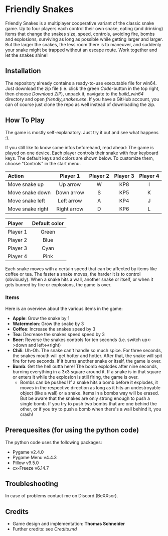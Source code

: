 # Friendly Snakes
Friendly Snakes is a multiplayer cooperative variant of the classic snake game. Up to four players each control their own snake, eating (and drinking) items that change the snakes size, speed, controls, avoiding fire, bombs and explosions, surviving as long as possible while getting larger and larger. But the larger the snakes, the less room there is to maneuver, and suddenly your snake might be trapped without an escape route. Work together and let the snakes shine!

## Installation
The repository already contains a ready-to-use executable file for win64. Just download the zip file (i.e. click the green *Code*-button in the top right, then choose *Download ZIP*), unpack it, navigate to the *build_win64* directory and open *friendly_snakes.exe*.
If you have a GitHub account, you can of course just clone the repo as well instead of downloading the zip.

## How To Play
The game is mostly self-explanatory. Just try it out and see what happens :).

If you still like to know some infos beforehand, read ahead:
The game is played on one device. Each player controls their snake with four keyboard keys. The default keys and colors are shown below. To customize them, choose "Controls" in the start menu.

|Action|Player 1|Player 2|Player 3|Player 4|
|:-----|:------:|:------:|:------:|:------:|
|Move snake up|Up arrow|W|KP8|I|
|Move snake down|Down arrow|S|KP5|K|
|Move snake left|Left arrow|A|KP4|J|
|Move snake right|Right arrow|D|KP6|L|

|Player|Default color|
|:-----|:------:|
|Player 1|Green|
|Player 2|Blue|
|Player 3|Cyan|
|Player 4|Pink|

Each snake moves with a certain speed that can be affected by items like coffee or tea. The faster a snake moves, the harder it is to control (obviously). When a snake hits a wall, another snake or itself, or when it gets burned by fire or explosions, the game is over.

### Items
Here is an overview about the various items in the game:
- **Apple**: Grow the snake by 1
- **Watermelon**: Grow the snake by 3
- **Coffee**: Increase the snakes speed by 3
- **Tea**: Decrease the snakes speed speed by 3
- **Beer**: Reverse the snakes controls for ten seconds (i.e. switch up<->down and left<->right)
- **Chili**: Uh-Oh. The snake can't handle so much spice. For three seconds, the snakes mouth will get hotter and hotter. After that, the snake will spit fire for two seconds. If it burns another snake or itself, the game is over.
- **Bomb**: Get the hell outta here! The bomb explodes after nine seconds, burning everything in a 3x3 square around it. If a snake is in that square or enters it while the explosion is still firing, the game is over.
  - Bombs can be pushed! If a snake hits a bomb before it explodes, it moves in the respective direction as long as it hits an undestroyable object (like a wall) or a snake. Items in a bombs way will be erased. But be aware that the snakes are only strong enough to push a single bomb. If you try to push two bombs that are one behind the other, or if you try to push a bomb when there's a wall behind it, you crash!

## Prerequesites (for using the python code)
The python code uses the following packages:
- Pygame v2.4.0
- Pygame Menu v4.4.3
- Pillow v9.5.0
- cx-Freeze v6.14.7

## Troubleshooting
In case of problems contact me on Discord (BeXXsor).

## Credits
- Game design and implementation: **Thomas Schneider**
- Further credits: see *Credits.md*
